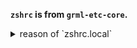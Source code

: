 **`zshrc` is from `grml-etc-core`.**

<details>
<summary>reason of `zshrc.local`</summary>
我不希望我自己添加的 zsh 配置污染了 grml 的配置。
所以为了区分，还是添加了一个 `zshrc.local` 用于存放个人的配置文件。
</details>
